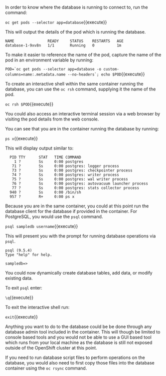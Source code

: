 In order to know where the database is running to connect to, run the command:

``oc get pods --selector app=database``{{execute}}

This will output the details of the pod which is running the database.

```
NAME               READY     STATUS    RESTARTS   AGE
database-1-9xv8n   1/1       Running   0          1m
```

To make it easier to reference the name of the pod, capture the name of the pod in an environment variable by running:

``POD=`oc get pods --selector app=database -o custom-columns=name:.metadata.name --no-headers`; echo $POD``{{execute}}

To create an interactive shell within the same container running the database, you can use the ``oc rsh`` command, supplying it the name of the pod.

``oc rsh $POD``{{execute}}

You could also access an interactive terminal session via a web browser by visiting the pod details from the web console.

You can see that you are in the container running the database by running:

``ps x``{{execute}}

This will display output similar to:

```
  PID TTY      STAT   TIME COMMAND
    1 ?        Ss     0:00 postgres
   71 ?        Ss     0:00 postgres: logger process
   73 ?        Ss     0:00 postgres: checkpointer process
   74 ?        Ss     0:00 postgres: writer process
   75 ?        Ss     0:00 postgres: wal writer process
   76 ?        Ss     0:00 postgres: autovacuum launcher process
   77 ?        Ss     0:00 postgres: stats collector process
  940 ?        Ss     0:00 /bin/sh
  957 ?        R+     0:00 ps x
```

Because you are in the same container, you could at this point run the database client for the database if provided in the container. For PostgreSQL, you would use the ``psql`` command.

``psql sampledb username``{{execute}}

This will present you with the prompt for running database operations via ``psql``.

```
psql (9.5.4)
Type "help" for help.

sampledb=>
```

You could now dynamically create database tables, add data, or modify existing data.

To exit ``psql`` enter:

``\q``{{execute}}

To exit the interactive shell run:

``exit``{{execute}}

Anything you want to do to the database could be be done through any database admin tool included in the container. This will though be limited to console based tools and you would not be able to use a GUI based tool which runs from your local machine as the database is still not exposed outside of the OpenShift cluster at this point.

If you need to run database script files to perform operations on the database, you would also need to first copy those files into the database container using the ``oc rsync`` command.